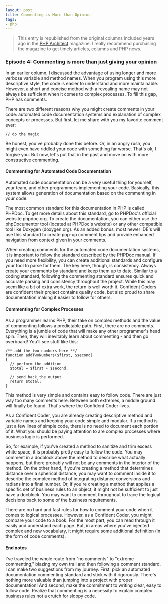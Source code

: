 ```yaml
---
layout: post
title: Commenting is More than Opinion
tags:
- php
---
```

> This entry is republished from the original columns included years ago in the [PHP Architect](http://phparch.com) magazine.  I really recommend purchasing the magazine to get timely articles, columns and PHP news.

### Episode 4: Commenting is more than just giving your opinion

In an earlier column, I discussed the advantage of using longer and more verbose variable and method names.  When you program using this more descriptive style, the code is easier to understand and more maintainable.  However, a short and concise method with a revealing name may not always be sufficient when it comes to complex processes.  To fill this gap, PHP has comments.  

There are two different reasons why you might create comments in your code: automated code documentation systems and explanation of complex concepts or processes.  But first, let me share with you my favorite comment ever:

```php?start_inline=1
// do the magic
```

Be honest, you've probably done this before.  Or, in an angry rush, you might even have riddled your code with something far worse.  That's ok, I forgive you.  But now, let's put that in the past and move on with more constructive commenting.

#### Commenting for Automated Code Documentation

Automated code documentation can be a very useful thing for yourself, your team, and other programmers implementing your code.  Basically, this system allows generation of documentation based on the commenting in your code.  

The most common standard for this documentation in PHP is called PHPDoc.  To get more details about this standard, go to PHPDoc's official website phpdoc.org.  To create the documentation, you can either use the phpDocumentor tool (located at PHPDoc's website) or any other compatible tool like Doxygen (doxygen.org).  As an added bonus, most newer IDE's will use this standard to create pop-up comment tips and provide enhanced navigation from context given in your comments.

When creating comments for the automated code documentation systems, it is important to follow the standard described by the PHPDoc manual.  If you need more flexibility, you can create additional standards and configure your tool to parse for them.  The key here, though, is consistency.  Always create your comments by standard and keep them up to date.  Similar to a coding standard, following the commenting standard ensures quick and accurate parsing and consistency throughout the project.  While this may seem like a bit of extra work, the return is well worth it.  Confident Coders are confident their project contains quality code, but also proud to share documentation making it easier to follow for others.

#### Commenting for Complex Processes

As a programmer learns PHP, their take on complex methods and the value of commenting follows a predictable path.  First, there are no comments.  Everything is a jumble of code that will make any other programmer's head spin.  Then, they will inevitably learn about commenting - and then go overboard!  You'll see stuff like this:

```php?start_inline=1
/** add the two numbers here **/
function addTwoNumbers($first, $second)
{
  // perform the addition
  $total = $first + $second;

  // send back the output
  return $total;
}
```

This method is very simple and contains easy to follow code.  There are just way too many comments here.  Between both extremes, a middle ground will finally be found.  That's where the Confident Coder lives.

As a Confident Coder, you are already creating descriptive method and variable names and keeping your code simple and modular.  If a method is just a few lines of simple code, there is no need to document each portion of it.  What you should be paying attention to are complex processes where business logic is performed.

So, for example, if you've created a method to sanitize and trim excess white space, it is probably pretty easy to follow the code.  You may comment in a docblock above the method to describe what actually happens, but there probably will not be any comments in the interior of the method.  On the other hand, if you're creating a method that determines distance over a spherical distance, you may want to comment inside it to describe the complex method of integrating distance conversions and radians into a final number.  Or, if you're creating a method that applies a specific set of business rules to an object, it might not be sufficient to just have a docblock.  You may want to comment throughout to trace the logical decisions back to some of the business requirements.

There are no hard and fast rules for how to comment your code when it comes to logical processes.  However, as a Confident Coder, you might compare your code to a book.  For the most part, you can read through it easily and understand each page.  But, in areas where you've injected complex and new vocabulary, it might require some additional definition (in the form of code comments).

#### End notes

I've traveled the whole route from "no comments" to "extreme commenting," blazing my own trail and then following a comment standard.  I can make two suggestions from my journey.  First, pick an automated documentation commenting standard and stick with it rigorously.  There's nothing more valuable than jumping into a project with proper documentation!  And second, make the commitment to writing clear, easy to follow code.  Realize that commenting is a necessity to explain complex business rules not a crutch for sloppy code.
